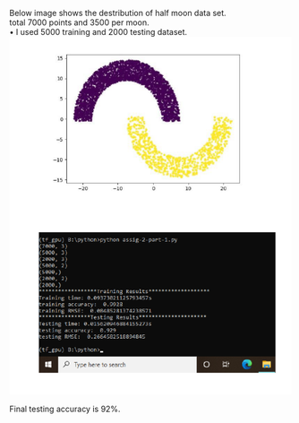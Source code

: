 Below image shows the destribution of half moon data set. </br>
total 7000 points and 3500 per moon.</br>
• I used 5000 training and 2000 testing dataset.
![alt text](https://github.com/BirvaPatel/ML/blob/main/LMS%20using%20halfmoon%20data/moon.PNG)

Final testing accuracy is 92%.
